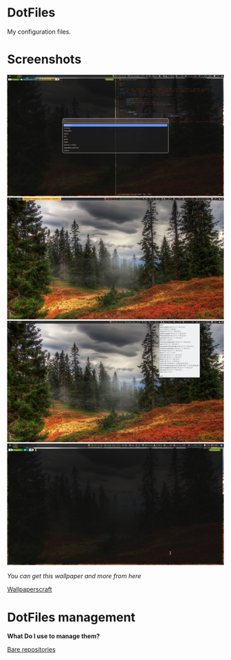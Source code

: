 # DotFiles

My configuration files. 

# Screenshots

![](Screenshots/1.png)  ![](Screenshots/2.png) ![](Screenshots/3.png) ![](Screenshots/4.png) 

_You can get this wallpaper and more from here_

[Wallpaperscraft](https://wallpaperscraft.com)

# DotFiles management

**What Do I use to manage them?**

[Bare repositories](https://developer.atlassian.com/blog/2016/02/best-way-to-store-dotfiles-git-bare-repo/)
